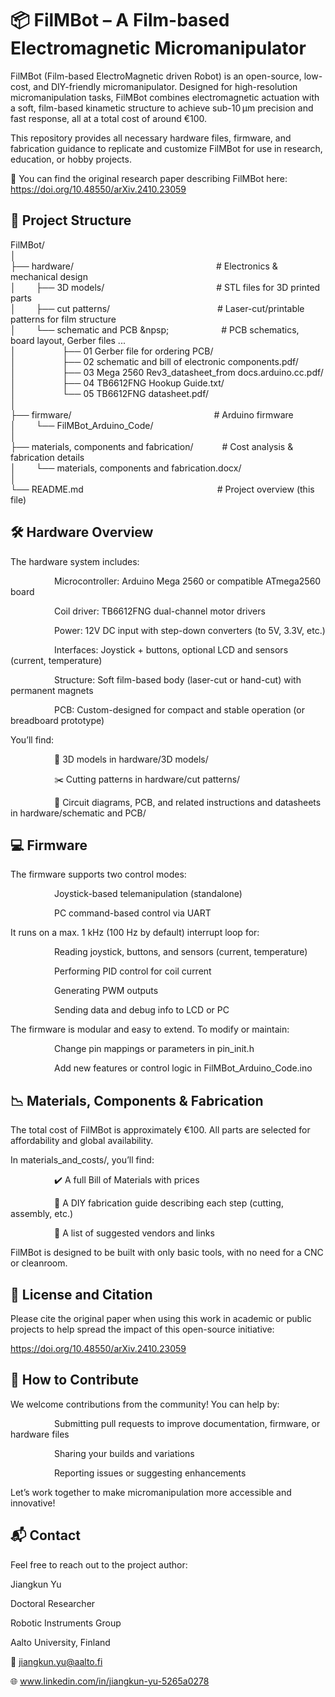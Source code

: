 # 📦 FilMBot – A Film-based Electromagnetic Micromanipulator
FilMBot (Film-based ElectroMagnetic driven Robot) is an open-source, low-cost, and DIY-friendly micromanipulator. Designed for high-resolution micromanipulation tasks, FilMBot combines electromagnetic actuation with a soft, film-based kinametic structure to achieve sub-10 μm precision and fast response, all at a total cost of around €100.

This repository provides all necessary hardware files, firmware, and fabrication guidance to replicate and customize FilMBot for use in research, education, or hobby projects.

📄 You can find the original research paper describing FilMBot here: https://doi.org/10.48550/arXiv.2410.23059

## 📁 Project Structure

FilMBot/<br>
│<br>
├── hardware/               &emsp;&emsp;&emsp;&emsp;&emsp;&emsp;&emsp;&emsp;&emsp;&emsp;&emsp;&emsp;&emsp;&emsp;&emsp;&emsp;# Electronics & mechanical design<br>
│   &emsp;&emsp;├── 3D models/           &ensp;&emsp;&emsp;&emsp;&emsp;&emsp;&emsp;&emsp;&emsp;&emsp;&emsp;&emsp;&emsp;# STL files for 3D printed parts<br>
│   &emsp;&emsp;├── cut patterns/        &emsp;&emsp;&emsp;&emsp;&emsp;&emsp;&emsp;&emsp;&emsp;&emsp;&emsp;&emsp;# Laser-cut/printable patterns for film structure<br>
│   &emsp;&emsp;└── schematic and PCB    &npsp;&emsp;&emsp;&emsp;&emsp;&emsp;&emsp;# PCB schematics, board layout, Gerber files ... <br>
│   		&emsp;&emsp;&emsp;&emsp;&emsp;├── 01 Gerber file for ordering PCB/<br>
│   		&emsp;&emsp;&emsp;&emsp;&emsp;├── 02 schematic and bill of electronic components.pdf/<br>
│   		&emsp;&emsp;&emsp;&emsp;&emsp;├── 03 Mega 2560 Rev3_datasheet_from docs.arduino.cc.pdf/<br>
│   		&emsp;&emsp;&emsp;&emsp;&emsp;├── 04 TB6612FNG Hookup Guide.txt/	<br>
│   		&emsp;&emsp;&emsp;&emsp;&emsp;└── 05 TB6612FNG datasheet.pdf/<br>
│<br>
├── firmware/                &emsp;&emsp;&emsp;&emsp;&emsp;&emsp;&emsp;&emsp;&emsp;&emsp;&emsp;&emsp;&emsp;&emsp;&emsp;&emsp;# Arduino firmware<br>
│   &emsp;&emsp;└── FilMBot_Arduino_Code/ <br>
│<br>
├── materials, components and fabrication/     &emsp;&emsp;&emsp;# Cost analysis & fabrication details<br>
│   &emsp;&emsp;└── materials, components and fabrication.docx/<br>
│<br>
└── README.md                &emsp;&emsp;&emsp;&emsp;&emsp;&emsp;&emsp;&emsp;&emsp;&emsp;&emsp;&emsp;&emsp;&emsp;&emsp;# Project overview (this file)<br>

## 🛠️ Hardware Overview
The hardware system includes:

&emsp;&emsp;&emsp;&emsp;&emsp;Microcontroller: Arduino Mega 2560 or compatible ATmega2560 board

&emsp;&emsp;&emsp;&emsp;&emsp;Coil driver: TB6612FNG dual-channel motor drivers

&emsp;&emsp;&emsp;&emsp;&emsp;Power: 12V DC input with step-down converters (to 5V, 3.3V, etc.)

&emsp;&emsp;&emsp;&emsp;&emsp;Interfaces: Joystick + buttons, optional LCD and sensors (current, temperature)

&emsp;&emsp;&emsp;&emsp;&emsp;Structure: Soft film-based body (laser-cut or hand-cut) with permanent magnets

&emsp;&emsp;&emsp;&emsp;&emsp;PCB: Custom-designed for compact and stable operation (or breadboard prototype)

You’ll find:

&emsp;&emsp;&emsp;&emsp;&emsp;📐 3D models in hardware/3D models/

&emsp;&emsp;&emsp;&emsp;&emsp;✂️ Cutting patterns in hardware/cut patterns/

&emsp;&emsp;&emsp;&emsp;&emsp;🔌 Circuit diagrams, PCB, and related instructions and datasheets in hardware/schematic and PCB/


## 💻 Firmware
The firmware supports two control modes:

&emsp;&emsp;&emsp;&emsp;&emsp;Joystick-based telemanipulation (standalone)

&emsp;&emsp;&emsp;&emsp;&emsp;PC command-based control via UART

It runs on a max. 1 kHz (100 Hz by default) interrupt loop for:

&emsp;&emsp;&emsp;&emsp;&emsp;Reading joystick, buttons, and sensors (current, temperature)

&emsp;&emsp;&emsp;&emsp;&emsp;Performing PID control for coil current

&emsp;&emsp;&emsp;&emsp;&emsp;Generating PWM outputs

&emsp;&emsp;&emsp;&emsp;&emsp;Sending data and debug info to LCD or PC

The firmware is modular and easy to extend. To modify or maintain:

&emsp;&emsp;&emsp;&emsp;&emsp;Change pin mappings or parameters in pin_init.h

&emsp;&emsp;&emsp;&emsp;&emsp;Add new features or control logic in FilMBot_Arduino_Code.ino


## 📉 Materials, Components & Fabrication
The total cost of FilMBot is approximately €100. All parts are selected for affordability and global availability.

In materials_and_costs/, you’ll find:

&emsp;&emsp;&emsp;&emsp;&emsp;✔️ A full Bill of Materials with prices

&emsp;&emsp;&emsp;&emsp;&emsp;🔧 A DIY fabrication guide describing each step (cutting, assembly, etc.)

&emsp;&emsp;&emsp;&emsp;&emsp;🛒 A list of suggested vendors and links

FilMBot is designed to be built with only basic tools, with no need for a CNC or cleanroom.

## 🤝 License and Citation
Please cite the original paper when using this work in academic or public projects to help spread the impact of this open-source initiative:

https://doi.org/10.48550/arXiv.2410.23059

## 🌟 How to Contribute
We welcome contributions from the community! You can help by:

&emsp;&emsp;&emsp;&emsp;&emsp;Submitting pull requests to improve documentation, firmware, or hardware files

&emsp;&emsp;&emsp;&emsp;&emsp;Sharing your builds and variations

&emsp;&emsp;&emsp;&emsp;&emsp;Reporting issues or suggesting enhancements

Let’s work together to make micromanipulation more accessible and innovative!

## 📬 Contact
Feel free to reach out to the project author:

Jiangkun Yu

Doctoral Researcher

Robotic Instruments Group

Aalto University, Finland

📧 jiangkun.yu@aalto.fi

🌐 www.linkedin.com/in/jiangkun-yu-5265a0278
